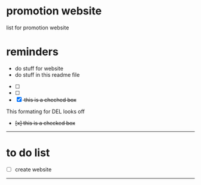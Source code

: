 # promotion website
list for promotion website 

# reminders
- do stuff for website 
- do stuff in this readme file 

- [ ] 
- [ ] 
- [x] <del> this is a cheched box </del>

This formating for DEL looks off
- <del> [x] this is a checked box </del>
---

# to do list 
- [ ] create website



---